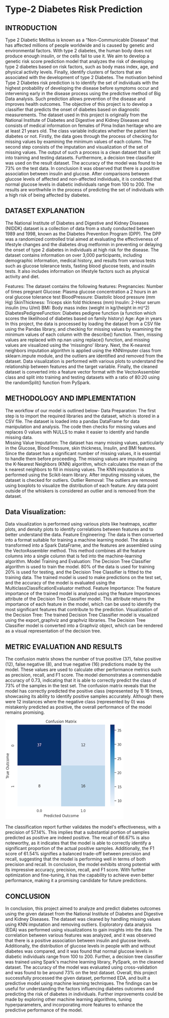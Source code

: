 # Type-2 Diabetes Risk Prediction

## INTRODUCTION 
Type 2 Diabetic Mellitus is known as a “Non-Communicable Disease” that has affected millions of people worldwide and is caused by genetic and environmental factors. With type 2 diabetes, the human body does not produce enough insulin, or the cells fail to use it. We aim to develop a genetic risk score prediction model that analyzes the risk of developing type 2 diabetes based on risk factors, such as body mass index, age, and physical activity levels. Finally, identify clusters of factors that are associated with the development of type 2 Diabetes. The motivation behind Type 2 Diabetes risk prediction is to identify the set of individuals with the highest probability of developing the disease before symptoms occur and intervening early in the disease process using the predictive method of Big Data analysis. Such prediction allows prevention of the disease and improves health outcomes. 
The objective of this project is to develop a classifier that predicts the onset of diabetes based on diagnostic measurements. The dataset used in this project is originally from the National Institute of Diabetes and Digestive and Kidney Diseases and consists of medical information on females of Pima Indian heritage who are at least 21 years old. The class variable indicates whether the patient has diabetes or not. Firstly, the data goes through the process of checking for missing values by examining the minimum values of each column. The second step consists of the imputation and visualization of the set of missing values. The output of such a process is a clean dataset that is split into training and testing datasets. Furthermore, a decision tree classifier was used on the result dataset. The accuracy of the model was found to be 73% on the test data. In conclusion it was observed that there is a positive association between insulin and glucose. After comparisons between glucose levels of affected and non-affected individuals, it is conducted that normal glucose levels in diabetic individuals range from 100 to 200. The results are worthwhile in the process of predicting the set of individuals with a high risk of being affected by diabetes. 

## DATASET EXPLANATION 
The National Institute of Diabetes and Digestive and Kidney Diseases (NIDDK) dataset is a collection of data from a study conducted between 1989 and 1998, known as the Diabetes Prevention Program (DPP). The DPP was a randomized controlled trial aimed at evaluating the effectiveness of lifestyle changes and the diabetes drug metformin in preventing or delaying the onset of type 2 diabetes in individuals at high risk for the disease. 
The dataset contains information on over 3,000 participants, including demographic information, medical history, and results from various tests such as glucose tolerance tests, fasting blood glucose tests, and insulin tests. It also includes information on lifestyle factors such as physical activity and diet. 
  
Features: The dataset contains the following features: 
Pregnancies: Number of times pregnant
Glucose: Plasma glucose concentration a 2 hours in an oral glucose tolerance test BloodPressure: Diastolic blood pressure (mm Hg)
SkinThickness: Triceps skin fold thickness (mm)
Insulin: 2-Hour serum insulin (mu U/ml)
BMI: Body mass index (weight in kg/(height in m)^2)
DiabetesPedigreeFunction: Diabetes pedigree function (a function which scores the likelihood of diabetes based on family history)
Age: Age in years 
In this project, the data is processed by loading the dataset from a CSV file using the Pandas library, and checking for missing values by examining the minimum values of each column with the describe() function. Then, missing values are replaced with np.nan using replace() function, and missing values are visualized using the ‘missingno’ library. Next, the K-nearest neighbors imputation algorithm is applied using the KNNImputer class from sklearn.impute module, and the outliers are identified and removed from the dataset. Data visualization is performed with various plots to understand the relationship between features and the target variable. Finally, the cleaned dataset is converted into a feature vector format with the VectorAssembler class and split into training and testing datasets with a ratio of 80:20 using the randomSplit() function from PySpark. 

## METHODOLOGY AND IMPLEMENTATION 
The workflow of our model is outlined below- 
Data Preparation: The first step is to import the required libraries and the dataset, which is stored in a CSV file. The dataset is loaded into a pandas DataFrame for data manipulation and analysis. The code then checks for missing values and replaces 0 values with NULLS to make it easier to identify and handle missing data.  
Missing Value Imputation: The dataset has many missing values, particularly in the Glucose, Blood Pressure, skin thickness, Insulin, and BMI features. Since the dataset has a significant number of missing values, it is essential to handle them before proceeding. The missing values are imputed using the K-Nearest Neighbors (KNN) algorithm, which calculates the mean of the k nearest neighbors to fill in missing values. The KNN imputation is performed using the Scikit-learn library. After imputing missing values, the dataset is checked for outliers. 
Outlier Removal: The outliers are removed using boxplots to visualize the distribution of each feature. Any data point outside of the whiskers is considered an outlier and is removed from the dataset. 

## Data Visualization: 
Data visualization is performed using various plots like heatmaps, scatter plots, and density plots to identify correlations between features and to better understand the data. 
Feature Engineering: The data is then converted into a format suitable for training a machine learning model. The data is transformed into a Spark DataFrame, and the features are assembled using the VectorAssembler method. This method combines all the feature columns into a single column that is fed into the machine-learning algorithm. 
Model Training and Evaluation: The Decision Tree Classifier algorithm is used to train the model. 80% of the data is used for training 20% is used for testing, and the Decision Tree Classifier is fitted to the training data. The trained model is used to make predictions on the test set, and the accuracy of the model is evaluated using the MulticlassClassificationEvaluator method.
Feature Importance: The feature importance of the trained model is analyzed using the feature Importances attribute of the Decision Tree Classifier model. This attribute returns the importance of each feature in the model, which can be used to identify the most significant features that contribute to the prediction. 
Visualization of the Decision Tree: The trained Decision Tree Classifier model is visualized using the export_graphviz and graphviz libraries. The Decision Tree Classifier model is converted into a Graphviz object, which can be rendered as a visual representation of the decision tree.

## METRIC EVALUATION AND RESULTS 
The confusion matrix shows the number of true positive (37), false positive (12), false negative (8), and true negative (16) predictions made by the model. These values are used to calculate other performance metrics such as precision, recall, and F1 score. 
The model demonstrates a commendable accuracy of 0.73, indicating that it is able to correctly predict the class of 73% of the samples in the test set. The confusion matrix reveals that the model has correctly predicted the positive class (represented by 1) 16 times, showcasing its ability to identify positive samples accurately. Although there were 12 instances where the negative class (represented by 0) was mistakenly predicted as positive, the overall performance of the model remains promising. 

![Confusion Matrix](ConfusionMatrix.png)
 
The classification report further validates the model's effectiveness, with a precision of 57.14%. This implies that a substantial portion of samples predicted as positive are indeed positive. The recall of 66.67% is also noteworthy, as it indicates that the model is able to correctly identify a significant proportion of the actual positive samples. Additionally, the F1 score of 61.54% signifies a balanced trade-off between precision and recall, suggesting that the model is performing well in terms of both precision and recall. 
In conclusion, the model exhibits strong potential with its impressive accuracy, precision, recall, and F1 score. With further optimization and fine-tuning, it has the capability to achieve even better performance, making it a promising candidate for future predictions. 

## CONCLUSION 
In conclusion, this project aimed to analyze and predict diabetes outcomes using the given dataset from the National Institute of Diabetes and Digestive and Kidney Diseases. The dataset was cleaned by handling missing values using KNN imputation and removing outliers. Exploratory data analysis (EDA) was performed using visualizations to gain insights into the data. The correlation between various features was analyzed, and it was observed that there is a positive association between insulin and glucose levels. Additionally, the distribution of glucose levels in people with and without diabetes was compared, and it was found that normal glucose levels in diabetic individuals range from 100 to 200. Further, a decision tree classifier was trained using Spark's machine learning library, PySpark, on the cleaned dataset. The accuracy of the model was evaluated using cross-validation and was found to be around 73% on the test dataset. 
Overall, this project successfully processed the given dataset, performed EDA, and built a predictive model using machine learning techniques. The findings can be useful for understanding the factors influencing diabetes outcomes and predicting the risk of diabetes in individuals. Further improvements could be made by exploring other machine learning algorithms, tuning hyperparameters, and incorporating more features to enhance the predictive performance of the model. 


